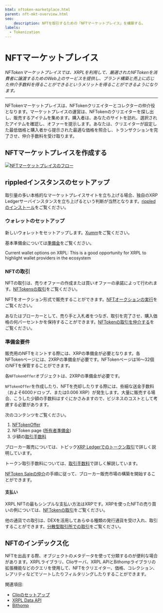 ```yaml
---
html: nftoken-marketplace.html
parent: nft-mkt-overview.html
seo:
    description: NFTを取引するための「NFTマーケットプレイス」を構築する。
labels:
  - Tokenization
---
```

# NFTマーケットプレイス

_NFTokenマーケットプレイスでは、XRPLを利用して、厳選されたNFTokenを消費者に譲渡するためのWeb上のサービスを提供し、ブランド構築と売上に応じた仲介手数料を得ることができるというメリットを得ることができるようになります。_

---

NFTokenマーケットプレイスは、NFTokenクリエイターとコレクターの仲介役となります。マーケットプレイスの運営は、NFTokenのクリエイターを探し出し、販売するアイテムを集めます。購入者は、あなたのサイトを訪れ、選択されたアイテムを確認し、オファーを提示します。あなたは、クリエイターが設定した最低価格と購入者から提示された最適な価格を照合し、トランザクションを完了させ、仲介手数料を受け取ります。

## NFTマーケットプレイスを作成する

[![NFTマーケットプレイスのフロー](/docs/img/nft-mkt-marketplace.png "NFTマーケットプレイスのフロー")](/docs/img/nft-mkt-marketplace.png)


## rippledインスタンスのセットアップ

取引量の多い本格的なマーケットプレイスサイトを立ち上げる場合、独自のXRP Ledgerサーバインスタンスを立ち上げるという判断が当然となります。[rippledのインストール](../../infrastructure/installation/index.md)をご覧ください。


### ウォレットのセットアップ

新しいウォレットをセットアップします。[Xumm](https://xumm.app/)をご覧ください。

基本準備金については[準備金](../../concepts/accounts/reserves.md#base-reserve-and-owner-reserve)をご覧ください。

Current wallet options on XRPL: This is a good opportunity for XRPL to highlight wallet providers in the ecosystem


### NFTの取引

NFTの取引は、売りオファーの作成または買いオファーの承諾によって行われます。[NFTokensの取引](../../tutorials/javascript/nfts/transfer-nfts.md)をご覧ください。

NFTをオークション形式で販売することができます。[NFTオークションの実行](../../concepts/tokens/nfts/running-an-nft-auction.md)をご覧ください。

あなたはブローカーとして、売り手と入札者をつなぎ、取引を完了させ、購入価格の何パーセントかを保持することができます。[NFTokenの取引を仲介する](../../tutorials/javascript/nfts/broker-an-nft-sale.md)をご覧ください。


### 準備金要件

販売用のNFTをミントする際には、XRPの準備金が必要となります。各NFTokenページには、2XRPの準備金が必要です。NFTokenページは16～32個のNFTを保管することができます。

各`NFTokenOffer`オブジェクトは、2XRPの準備金が必要です。

`NFTokenOffer`を作成したり、NFTを売却したりする際には、些細な送金手数料（およそ6000ドロップ、または0.006 XRP）が発生します。大量に販売する場合、こうした少額の手数料はすぐにかさみますので、ビジネスのコストとして考慮する必要があります。

次のコンテンツをご覧ください。

1. [NFTokenOffer](../../concepts/tokens/nfts/reserve-requirements.md#nftokenoffer-reserve)
2. NFToken page ([所有者準備金](../../concepts/tokens/nfts/reserve-requirements.md#owner-reserve))
3. 少額の[取引手数料](../../concepts/tokens/transfer-fees.md)


ブローカー販売については、トピック[XRP Ledgerでのトークン取引](../../concepts/tokens/nfts/trading.md)で詳しく説明しています。

トークン取引手数料については、[取引手数料](../../concepts/tokens/transfer-fees.md)で詳しく解説しています。

[NFToken Saleの仲介](../../tutorials/javascript/nfts/broker-an-nft-sale.md)の手順に従って、ブローカー販売市場の構築を開始することができます。

#### 支払い

XRPL NFTの最もシンプルな支払い方法はXRPです。XRPを使ったNFTの売り買いの例については、[NFTokenの取引](../../tutorials/javascript/nfts/transfer-nfts.md)をご覧ください。

他の通貨での取引は、DEXを活用してあらゆる種類の発行通貨を受け入れ、取引することができます。[分散型取引所での取引](../../tutorials/how-tos/use-tokens/trade-in-the-decentralized-exchange.md#trade-in-the-decentralized-exchange)をご覧ください。

## NFTのインデックス化

NFTを出品する際、オブジェクトのメタデータを使って分類するのが便利な場合があります。XRPLライブラリ、Clioサーバ、XRPL APIとBithompライブラリの拡張機能などのクエリを使用して、NFTをクリエイター、価格、コレクション、レアリティなどでソートしたりフィルタリングしたりすることができます。

関連項目:

- [Clioのセットアップ](../../infrastructure/installation/install-clio-on-ubuntu.md)
- [XRPL Data API](https://api.xrpldata.com/docs/static/index.html#/)
- [Bithomp](https://docs.bithomp.com/#nft-xls-20)

<!--

Sorting and filtering [No link]
    Creator - nft_info (issuer field)
    Price - nft_sell_offer->offers->amount field)
    Popularity - ?
    Newly listed
    Collection - nft_info (token taxon field)
    XRP vs $ vs IOUs

Search [No link]
Featured NFTs [No link]
Supplement Information [No link]
    Rarity
    Floor price
    History
        Number of owners
        Price History

 -->
